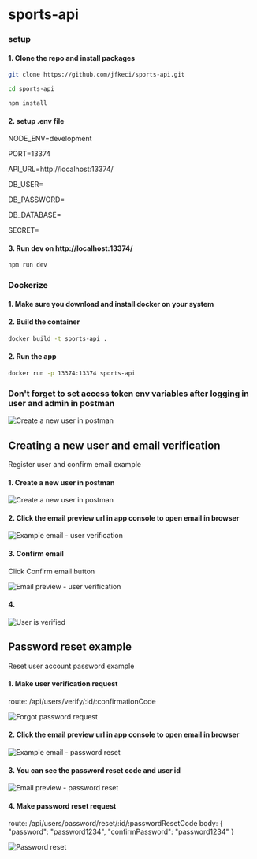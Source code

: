 # sports-api

### setup

#### 1. Clone the repo and install packages
```bash
git clone https://github.com/jfkeci/sports-api.git
```

```bash
cd sports-api
```

```bash
npm install
```



#### 2. setup .env file

NODE_ENV=development

PORT=13374

API_URL=http://localhost:13374/

DB_USER=

DB_PASSWORD=

DB_DATABASE=

SECRET=

#### 3. Run dev on http://localhost:13374/
```bash
npm run dev
```




### Dockerize


#### 1. Make sure you download and install docker on your system


#### 2. Build the container
```bash
docker build -t sports-api .
```


#### 2. Run the app
```bash
docker run -p 13374:13374 sports-api
```



### Don't forget to set access token env variables after logging in user and admin in postman
 ![Create a new user in postman](/assets/postman-env.png)



## Creating a new user and email verification

Register user and confirm email example
#### 1. Create a new user in postman
 ![Create a new user in postman](/assets/create-new-user.png)

#### 2. Click the email preview url in app console to open email in browser
 ![Example email - user verification](/assets/email-verification-preview.png)

#### 3. Confirm email

Click Confirm email button

 ![Email preview - user verification](/assets/verify-user-example-email.png)

#### 4.
 ![User is verified](/assets/user-verified.png)




 ## Password reset example

Reset user account password example
 #### 1. Make user verification request 
 route: /api/users/verify/:id/:confirmationCode

 ![Forgot password request](/assets/forgot-password-request.png)

 #### 2. Click the email preview url in app console to open email in browser
 ![Example email - password reset](/assets/reset-password-example-email.png)
 
 #### 3. You can see the password reset code and user id
 ![Email preview - password reset](/assets/email-password-reset-preview.png)

 #### 4. Make password reset request 
 route: /api/users/password/reset/:id/:passwordResetCode
 body: {
    "password": "password1234",
    "confirmPassword": "password1234"
 }


 ![Password reset](/assets/user-verified.png)
